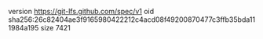 version https://git-lfs.github.com/spec/v1
oid sha256:26c82404ae3f9165980422212c4acd08f49200870477c3ffb35bda111984a195
size 7421
